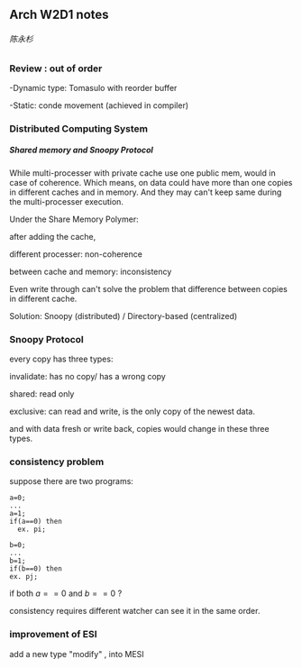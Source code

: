 ## Arch W2D1 notes

###### 陈永杉

### Review : out of order

-Dynamic type: Tomasulo with reorder buffer

-Static: conde movement (achieved in compiler)

### Distributed Computing System

##### Shared memory and Snoopy Protocol

While multi-processer with private cache use one public mem, would in case of coherence. Which means, on data could have more than one copies in different caches and in memory. And they may can't keep same during the multi-processer execution.

Under the Share Memory Polymer:

after adding the cache, 

different processer: non-coherence

between cache and memory: inconsistency

Even write through can't solve the problem that difference between copies in different cache.

Solution: Snoopy (distributed) / Directory-based (centralized)

### Snoopy Protocol

every copy has three types:

invalidate: has no copy/ has a wrong copy

shared: read only

exclusive: can read and write, is the only copy of the newest data.

and with data fresh or write back, copies would change in these three types.

### consistency problem

suppose there are two programs:

```
a=0;
...
a=1;
if(a==0) then
  ex. pi;
```

```
b=0;
...
b=1;
if(b==0) then
ex. pj;
```

if both $a==0$ and $b==0$ ?

consistency requires different watcher can see it in the same order.

### improvement of ESI

add a new type "modify" , into MESI

